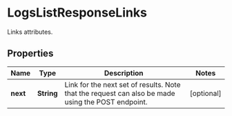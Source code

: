 

# LogsListResponseLinks

Links attributes.
## Properties

Name | Type | Description | Notes
------------ | ------------- | ------------- | -------------
**next** | **String** | Link for the next set of results. Note that the request can also be made using the POST endpoint. |  [optional]



